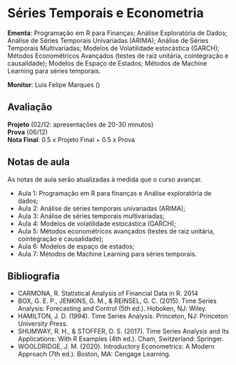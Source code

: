# Séries Temporais e Econometria

**Ementa**: Programação em R para Finanças; Análise Exploratória de Dados; Análise de Séries Temporais Univariadas (ARIMA); Análise de Séries Temporais Multivariadas; Modelos de Volatilidade estocástica (GARCH); Métodos Econométricos Avançados (testes de raiz unitária, cointegração e causalidade); Modelos de Espaço de Estados; Métodos de Machine Learning para séries temporais.

**Monitor**: Luis Felipe Marques ()

## Avaliação

**Projeto** (02/12: apresentações de 20-30 minutos) <br>
**Prova**   (06/12) <br>
**Nota Final**: 0.5 x Projeto Final + 0.5 x Prova <br>

## Notas de aula

As notas de aula serão atualizadas à medida que o curso avançar.

- Aula 1: Programação em R para finanças e Análise exploratória de dados;
- Aula 2: Análise de séries temporais univariadas (ARIMA);
- Aula 3: Análise de séries temporais multivariadas;
- Aula 4: Modelos de volatilidade estocástica (GARCH);
- Aula 5: Métodos econométricos avançados (testes de raiz unitária, cointegração e causalidade);
- Aula 6: Modelos de espaço de estados;
- Aula 7: Métodos de Machine Learning para séries temporais.

## Bibliografia

- CARMONA, R. Statistical Analysis of Financial Data in R. 2014
- BOX, G. E. P., JENKINS, G. M., & REINSEL, G. C. (2015). Time Series Analysis: Forecasting and Control (5th ed.). Hoboken, NJ: Wiley.
- HAMILTON, J. D. (1994). Time Series Analysis. Princeton, NJ: Princeton University Press.
- SHUMWAY, R. H., & STOFFER, D. S. (2017). Time Series Analysis and Its Applications: With R Examples (4th ed.). Cham, Switzerland: Springer.
- WOOLDRIDGE, J. M. (2020). Introductory Econometrics: A Modern Approach (7th ed.). Boston, MA: Cengage Learning.

